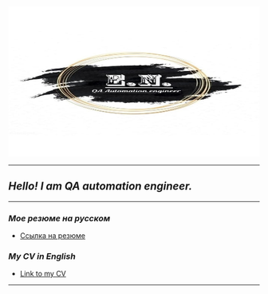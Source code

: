 
<Img src="https://github.com/edgar8686/git-gui/blob/main/TWMC1818.png?raw=true" Width="850" Height="300">

___
## ***Hello! I am QA automation engineer.***
___
### *Moe резюме на русском*

+ [Ссылка на резюме]()

### *My CV in English*

+ [Link to my CV]()
___